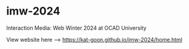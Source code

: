 # imw-2024
Interaction Media: Web Winter 2024 at OCAD University

View website here --> https://kat-goon.github.io/imw-2024/home.html
